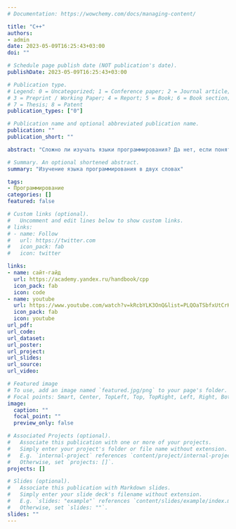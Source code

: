 ```yaml
---
# Documentation: https://wowchemy.com/docs/managing-content/

title: "С++"
authors: 
- admin
date: 2023-05-09T16:25:43+03:00
doi: ""

# Schedule page publish date (NOT publication's date).
publishDate: 2023-05-09T16:25:43+03:00

# Publication type.
# Legend: 0 = Uncategorized; 1 = Conference paper; 2 = Journal article;
# 3 = Preprint / Working Paper; 4 = Report; 5 = Book; 6 = Book section;
# 7 = Thesis; 8 = Patent
publication_types: ["0"]

# Publication name and optional abbreviated publication name.
publication: ""
publication_short: ""

abstract: "Сложно ли изучать языки программирования? Да нет, если понять как работает каждая функция. Все языки программирования между собой очень похожи. Я в 2022 году сдавал егэ по информатике, в качестве языков программирования я использовал python и таблицы excel. Когда в вузе перевелся между направлениями, мне нужно было в срочном порядке нагонять с++. И это было довольно легко, потому что я понимал как работает программирование. Суть у всех языков программирования - одна, но разный синтаксис. В разных программах разное обозначение функций, массивов, классов и тд. Но если человек понимает суть работы, понять синтаксис не составляет проблем. Помимо статей, на ютубе огромное количество гайдов и объяснений, чтобы можно было понять быстрее. К примеру, для разбора с++, на ютубе есть канал, где плейлист с введением в язык состоит из 204 видео. Этот ютубер очень подробно объясняет каждое действие и функцию. Так что, если вы хотите научиться программировать, не обязательно поступать в вузы и учиться на программиста, достаточно иметь желание и мотивацию."

# Summary. An optional shortened abstract.
summary: "Изучение языка программирования в двух словах"

tags: 
- Программирование
categories: []
featured: false

# Custom links (optional).
#   Uncomment and edit lines below to show custom links.
# links:
# - name: Follow
#   url: https://twitter.com
#   icon_pack: fab
#   icon: twitter

links:
- name: сайт-гайд
  url: https://academy.yandex.ru/handbook/cpp
  icon_pack: fab
  icon: code
- name: youtube
  url: https://www.youtube.com/watch?v=kRcbYLK3OnQ&list=PLQOaTSbfxUtCrKs0nicOg2npJQYSPGO9r
  icon_pack: fab
  icon: youtube
url_pdf:
url_code:
url_dataset:
url_poster:
url_project:
url_slides:
url_source:
url_video:

# Featured image
# To use, add an image named `featured.jpg/png` to your page's folder. 
# Focal points: Smart, Center, TopLeft, Top, TopRight, Left, Right, BottomLeft, Bottom, BottomRight.
image:
  caption: ""
  focal_point: ""
  preview_only: false

# Associated Projects (optional).
#   Associate this publication with one or more of your projects.
#   Simply enter your project's folder or file name without extension.
#   E.g. `internal-project` references `content/project/internal-project/index.md`.
#   Otherwise, set `projects: []`.
projects: []

# Slides (optional).
#   Associate this publication with Markdown slides.
#   Simply enter your slide deck's filename without extension.
#   E.g. `slides: "example"` references `content/slides/example/index.md`.
#   Otherwise, set `slides: ""`.
slides: ""
---
```

